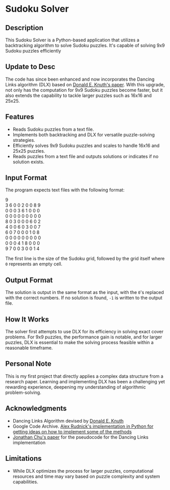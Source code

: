 # Sudoku Solver

## Description
This Sudoku Solver is a Python-based application that utilizes a backtracking algorithm to solve Sudoku puzzles. It's capable of solving 9x9 Sudoku puzzles efficiently 

## Update to Desc  
The code has since been enhanced and now incorporates the Dancing Links algorithm (DLX) based on [Donald E. Knuth's paper](https://www.ocf.berkeley.edu/~jchu/publicportal/sudoku/0011047.pdf). With this upgrade, not only has the computation for 9x9 Sudoku puzzles become faster, but it also extends the capability to tackle larger puzzles such as 16x16 and 25x25.

## Features
- Reads Sudoku puzzles from a text file.
- Implements both backtracking and DLX for versatile puzzle-solving strategies.
- Efficiently solves 9x9 Sudoku puzzles and scales to handle 16x16 and 25x25 puzzles.
- Reads puzzles from a text file and outputs solutions or indicates if no solution exists.  

## Input Format
The program expects text files with the following format:

9  
3 6 0 0 2 0 0 8 9  
0 0 0 3 6 1 0 0 0  
0 0 0 0 0 0 0 0 0  
8 0 3 0 0 0 6 0 2  
4 0 0 6 0 3 0 0 7  
6 0 7 0 0 0 1 0 8  
0 0 0 0 0 0 0 0 0  
0 0 0 4 1 8 0 0 0  
9 7 0 0 3 0 0 1 4  


The first line is the size of the Sudoku grid, followed by the grid itself where `0` represents an empty cell.

## Output Format
The solution is output in the same format as the input, with the `0`'s replaced with the correct numbers. If no solution is found, `-1` is written to the output file.

## How It Works
The solver first attempts to use DLX for its efficiency in solving exact cover problems. For 9x9 puzzles, the performance gain is notable, and for larger puzzles, DLX is essential to make the solving process feasible within a reasonable timeframe.

## Personal Note
This is my first project that directly applies a complex data structure from a research paper. Learning and implementing DLX has been a challenging yet rewarding experience, deepening my understanding of algorithmic problem-solving.

## Acknowledgments
- Dancing Links Algorithm devised by [Donald E. Knuth](https://www.ocf.berkeley.edu/~jchu/publicportal/sudoku/0011047.pdf)
- Google Code Archive. [Alex Rudnick's implementation in Python for getting ideas on how to implement some of the methods](https://code.google.com/archive/p/narorumo/wikis/SudokuDLX.wiki)
- [Jonathan Chu's paper](http://www.ocf.berkeley.edu/~jchu/publicportal/sudoku/sudoku.paper.html) for the pseudocode for the Dancing Links implementation
  
## Limitations
- While DLX optimizes the process for larger puzzles, computational resources and time may vary based on puzzle complexity and system capabilities.

